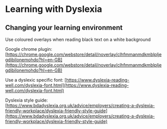 # Learning with Dyslexia

## Changing your learning environment 

Use coloured overlays when reading black text on a white background 

Google chrome plugin: [https://chrome.google.com/webstore/detail/noverlay/clhfmmanmdkmblpljegdibilonemohdo?hl=en-GB](https://chrome.google.com/webstore/detail/noverlay/clhfmmanmdkmblpljegdibilonemohdo?hl=en-GB)

Use a dyslexic specific font: [https://www.dyslexia-reading-well.com/dyslexia-font.html](https://www.dyslexia-reading-well.com/dyslexia-font.html)

Dyslexia style guide: [https://www.bdadyslexia.org.uk/advice/employers/creating-a-dyslexia-friendly-workplace/dyslexia-friendly-style-guide](https://www.bdadyslexia.org.uk/advice/employers/creating-a-dyslexia-friendly-workplace/dyslexia-friendly-style-guide)








